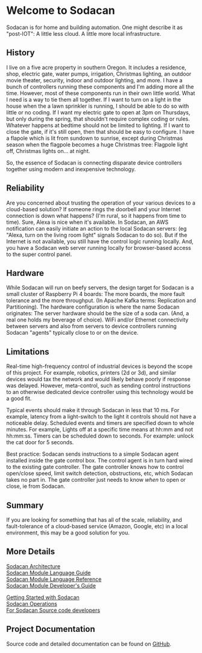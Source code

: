 # Welcome to Sodacan
Sodacan is for home and building automation. One might describe it as "post-IOT": A little less cloud. A little more local infrastructure.

## History
I live on a five acre property in southern Oregon. It includes a residence, shop, electric gate, water pumps, irrigation, Christmas lighting, an outdoor movie theater, security, indoor and outdoor lighting, and more. I have a bunch of controllers running these components and I'm adding more all the time. However, most of these components run in their own little world. What I need is a way to tie them all together. If I want to turn on a light in the house when the a lawn sprinkler is running, I should be able to do so with little or no coding. If I want my electric gate to open at 3pm on Thursdays, but only during the spring, that shouldn't require complex coding or rules. Whatever happens at bedtime should not be limited to lighting. If I want to close the gate, if it's still open, then that should be easy to configure. I have a flapole which is lit from sundown to sunrise, except during Christmas season when the flagpole becomes a huge Christmas tree: Flagpole light off, Christmas lights on... at night.

So, the essence of Sodacan is connecting disparate device controllers together using modern and inexpensive technology.

## Reliability
Are you  concerned about trusting the operation of your various devices to a cloud-based solution? If someone rings the doorbell and your Internet connection is down what happens? (I'm rural, so it happens from time to time). Sure, Alexa is nice when it's available.  In Sodacan, an AWS notification can easily initiate an action to the local Sodacan servers: (eg "Alexa, turn on the living room light" signals Sodacan to do so). But if the Internet is not available, you still have the control logic running locally. And, you have a Sodacan web server running locally for browser-based access to the super control panel.

## Hardware
While Sodacan will run on beefy servers, the design target for Sodacan is a small cluster of Raspberry Pi 4 boards: The more boards, the more fault tolerance and the more throughput. (In Apache Kafka terms:  Replication and Partitioning). The hardware configuration is where the name Sodacan originates: The server hardware should be the size of a soda can. (And, a real one holds my beverage of choice). WiFi and/or Ethernet connectivity between servers and also from servers to device controllers running Sodacan "agents" typically close to or on the device. 

## Limitations
Real-time high-frequency control of industrial devices is beyond the scope of this project. For example, robotics, printers (2d or 3d), and similar devices would tax the network and would likely behave poorly if response was delayed. However, meta-control, such as sending control instructions to an otherwise dedicated device controller using this technology would be a good fit. 

Typical events should make it through Sodacan in less that 10 ms. For example, latency from a light-switch to the light it controls should not have a noticeable delay. Scheduled events and timers are specified down to whole minutes. For example, Lights off at a specific time means at hh:mm and not hh:mm:ss. Timers can be scheduled down to seconds. For example: unlock the cat door for 5 seconds.

Best practice: Sodacan sends instructions to a simple Sodacan agent installed inside the gate control box. The control agent is in turn hard wired to the existing gate controller. The gate controller knows how to control open/close speed, limit switch detection, obstructions, etc, which Sodacan takes no part in. The gate controller just needs to know *when* to open or close, ie from Sodacan.

## Summary
If you are looking for something that has all of the scale, reliability, and fault-tolerance of a cloud-based service (Amazon, Google, etc) in a local environment, this may be a good solution for you.

## More Details

<a href="architecture.md">Sodacan Architecture</a><br/>
<a href="languageGuide.md">Sodacan Module Language Guide</a><br/>
<a href="languageReference.md">Sodacan Module Language Reference</a><br/>
<a href="developer.md">Sodacan Module Developer's Guide</a><br/>

<a href="gettingStarted.md">Getting Started with Sodacan</a><br/>
<a href="operations.md">Sodacan Operations</a><br/>
<a href="internals.md">For Sodacan Source code developers</a><br/>

## Project Documentation

Source code and detailed documentation can be found on <a href="https://github.com/sodacan-net/sodacan-core">GitHub</a>.
